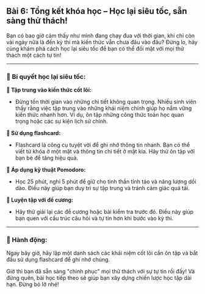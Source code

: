 ## Bài 6: Tổng kết khóa học – Học lại siêu tốc, sẵn sàng thử thách!

Bạn có bao giờ cảm thấy như mình đang chạy đua với thời gian, khi chỉ còn vài ngày nữa là đến kỳ thi mà kiến thức vẫn chưa đâu vào đâu? Đừng lo, hãy cùng khám phá cách học lại siêu tốc để bạn có thể đối mặt với mọi thử thách một cách tự tin!

---

### 📌 Bí quyết học lại siêu tốc:

**🔹 Tập trung vào kiến thức cốt lõi:**
- Đừng tốn thời gian vào những chi tiết không quan trọng. Nhiều sinh viên thấy rằng việc tập trung vào những khái niệm chính giúp họ nắm vững kiến thức nhanh hơn. Ví dụ, ôn tập những công thức toán học quan trọng hoặc các sự kiện lịch sử chính.

**🔹 Sử dụng flashcard:**
- Flashcard là công cụ tuyệt vời để ghi nhớ thông tin nhanh. Bạn có thể viết từ khóa ở một mặt và thông tin chi tiết ở mặt kia. Hãy thử ôn tập với bạn bè để tăng hiệu quả.

**🔹 Áp dụng kỹ thuật Pomodoro:**
- Học 25 phút, nghỉ 5 phút để giữ cho tinh thần tỉnh táo và năng lượng dồi dào. Điều này giúp bạn duy trì sự tập trung và tránh cảm giác quá tải.

**🔹 Luyện tập với đề cương:**
- Hãy thử giải lại các đề cương hoặc bài kiểm tra trước đó. Điều này giúp bạn quen với cấu trúc câu hỏi và tự tin hơn khi bước vào kỳ thi.

---

### 🚀 Hành động:

Ngay bây giờ, hãy lập một danh sách các khái niệm cốt lõi cần ôn tập và bắt đầu sử dụng flashcard để ghi nhớ chúng.

Giờ thì bạn đã sẵn sàng "chinh phục" mọi thử thách với sự tự tin rồi đấy! Và đừng quên, bài học tiếp theo sẽ giúp bạn xây dựng chiến lược học tập dài hạn. Đừng bỏ lỡ nhé!